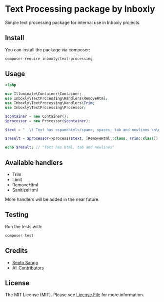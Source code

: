 # Text Processing package by Inboxly

Simple text processing package for internal use in Inboxly projects.


## Install

You can install the package via composer:

```bash
composer require inboxly/text-processing
```

## Usage

```php
<?php

use Illuminate\Container\Container;
use Inboxly\TextProcessing\Handlers\RemoveHtml;
use Inboxly\TextProcessing\Handlers\Trim;
use Inboxly\TextProcessing\Processor;

$container = new Container();
$processor = new Processor($container);

$text = "  \t Text has <span>html</span>, spaces, tab and newlines \n\n  ";

$result = $processor->process($text, [RemoveHtml::class, Trim::class]);

echo $result; // "Text has html, tab and newlines"

```

## Available handlers

- Trim
- Limit
- RemoveHtml
- SanitizeHtml

More handlers will be added in the near future.


## Testing

Run the tests with:

```bash
composer test
```


## Credits

- [Sento Sango](https://github.com/sentosango)
- [All Contributors](../../contributors)


## License

The MIT License (MIT). Please see [License File](LICENSE.md) for more information.
